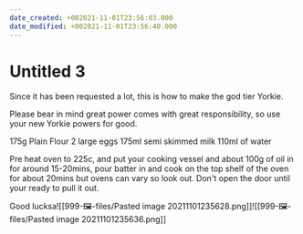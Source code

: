 ```yaml
---
date_created: +002021-11-01T23:56:03.000
date_modified: +002021-11-01T23:56:40.000
---
```


# Untitled 3

Since it has been requested a lot, this is how to make the god tier Yorkie.

Please bear in mind great power comes with great responsibility, so use your new Yorkie powers for good.

175g Plain Flour 2 large eggs 175ml semi skimmed milk 110ml of water

Pre heat oven to 225c, and put your cooking vessel and about 100g of oil in for around 15-20mins, pour batter in and cook on the top shelf of the oven for about 20mins but ovens can vary so look out. Don't open the door until your ready to pull it out.

Good lucksa![[999-🖼-files/Pasted image 20211101235628.png]]![[999-🖼-files/Pasted image 20211101235636.png]]
